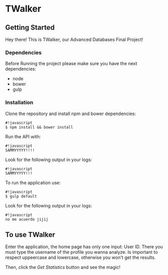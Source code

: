 # TWalker #

## Getting Started ##
Hey there! This is TWalker, our Advanced Databases Final Project!

### Dependencies ###
Before Running the project please make sure you have the next dependencies:

* node
* bower
* gulp

### Installation
Clone the repository and install npm and bower dependencies:

```
#!javascript   
$ npm install && bower install

```

Run the  API with:

```
#!javascript
SAMMYYYYY!!!!
```

Look for the following output in your logs:

```
#!javascript
SAMMYYYYY!!!
```

To run the application use:

```
#!javascript   
$ gulp default

```

Look for the following output in your logs:

```
#!javascript
no me acuerdo jijij
```

## To use TWalker ##
Enter the application, the home page has only one input: User ID. There you must type the username of the profile you wanna analyze. Is important to respect uppeercase and lowercase, otherwise you won't get the results.

Then, click the *Get Statistics* button and see the magic!
